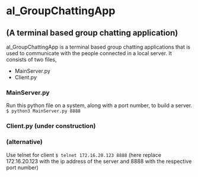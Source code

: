 # al_GroupChattingApp
## (A terminal based group chatting application)

al_GroupChattingApp is a terminal based group chatting applications that is used to communicate with the people connected in a local server.
It consists of two files,
- MainServer.py
- Client.py

### MainServer.py
Run this python file on a system, along with a port number, to build a server.
`$ python3 MainServer.py 8888`

### Client.py (under construction)
### (alternative)
Use telnet for client
`$ telnet 172.16.20.123 8888`
(here replace 172.16.20.123 with the ip address of the server and 8888 with the respective port number)
